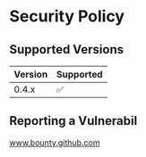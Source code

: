# Security Policy

## Supported Versions

| Version | Supported          |
| ------- | ------------------ |
| 0.4.x   | :white_check_mark: |

## Reporting a Vulnerabil
www.bounty.github.com
